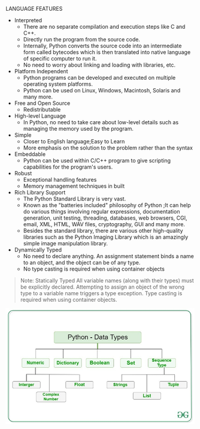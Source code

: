 LANGUAGE FEATURES
 
* Interpreted
    * There are no separate compilation and execution steps like C and C++.
    * Directly run the program from the source code.
    * Internally, Python converts the source code into an intermediate form called bytecodes which is then translated into native language of specific computer to run it.
    * No need to worry about linking and loading with libraries, etc.
* Platform Independent
    * Python programs can be developed and executed on multiple operating system platforms.
    * Python can be used on Linux, Windows, Macintosh, Solaris and many more.
* Free and Open Source
    * Redistributable
* High-level Language
    * In Python, no need to take care about low-level details such as managing the memory used by the program.
* Simple
    * Closer to English language;Easy to Learn
    * More emphasis on the solution to the problem rather than the syntax
* Embeddable
    * Python can be used within C/C++ program to give scripting capabilities for the program's users.
* Robust
    * Exceptional handling features
    * Memory management techniques in built
* Rich Library Support
    * The Python Standard Library is very vast.
    * Known as the "batteries included" philosophy of Python ;It can help do various things involving regular expressions, documentation generation, unit testing, threading, databases, web browsers, CGI, email, XML, HTML, WAV files, cryptography, GUI and many more.
    * Besides the standard library, there are various other high-quality libraries such as the Python Imaging Library which is an amazingly simple image manipulation library.
* Dynamically Typed 
    * No need to declare anything. An assignment statement binds a name to an object, and the object can be of any type.
    * No type casting is  required when using container objects   
 > Note:
Statically Typed
    All variable names (along with their types) must be explicitly declared. Attempting to assign an object of the wrong type to a variable name triggers a type exception.
    Type casting is required when using container objects.   

![alt text](image-1.png)